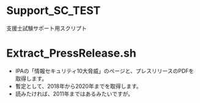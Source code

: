 # Support_SC_TEST
支援士試験サポート用スクリプト


# Extract_PressRelease.sh
* IPAの「情報セキュリティ10大脅威」のページと、プレスリリースのPDFを取得します。
* 暫定として、2018年から2020年までを取得します。
* 読みたければ、2011年まではあるみたいですが。

